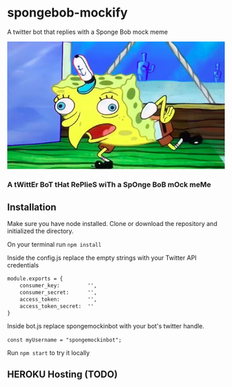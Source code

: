 # spongebob-mockify
A twitter bot that replies with a Sponge Bob mock meme 

![Mocking Bob](/src/img/spongebob.jpg?raw=true "Sponge Bob Mocking Meme")

### A tWittEr BoT tHat RePlieS wiTh a SpOnge BoB mOck meMe
## Installation

Make sure you have node installed. Clone or download the repository and initialized the directory.

On your terminal run ```npm install```

Inside the config.js replace the empty strings with your Twitter API credentials

```
module.exports = {
    consumer_key:         '',
    consumer_secret:      '',
    access_token:         '',
    access_token_secret:  ''
}
```

Inside bot.js replace spongemockinbot with your bot's twitter handle.

```const myUsername = "spongemockinbot";```

Run ```npm start``` to try it locally

## HEROKU Hosting (TODO)
